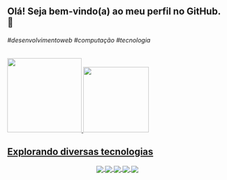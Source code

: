 <h2> Olá! Seja bem-vindo(a) ao meu perfil no GitHub. 👋 </h2>  
<h4></h4>   
           
<h6> #desenvolvimentoweb #computação #tecnologia </h6>
<div>
  <a href="[https://github.com/nicolasBraga01](https://github.com/nicolasBraga01)"> 
  <img height="170em" src="https://github-readme-stats.vercel.app/api?username=nicolasBraga01&show_icons=true&theme=tokyonight&include_all_commits=true&count_private=true"/>
  <img height="150em" src="https://github-readme-stats.vercel.app/api/top-langs/?username=nicolasBraga01&layout=compact&langs_count=16&theme=tokyonight"/>
</div>

## Explorando diversas tecnologias
<div style="display: inline_block" align="center">
    <img align= "center" src="https://img.shields.io/badge/HTML5-E34F26?style=for-the-badge&logo=html5&logoColor=white" alt"HTML5" />
    <img align= "center" src="https://img.shields.io/badge/CSS3-1572B6?style=for-the-badge&logo=css3&logoColor=white" alt"css3" />
    <img align= "center" src="https://img.shields.io/badge/JavaScript-F7DF1E?style=for-the-badge&logo=javascript&logoColor=black" alt"javascript" />
    <img align= "center" src="https://img.shields.io/badge/React-20232A?style=for-the-badge&logo=react&logoColor=61DAFB" alt"React" />
    <img align= "center" src="https://img.shields.io/badge/Bootstrap-563D7C?style=for-the-badge&logo=bootstrap&logoColor=white" alt"Bootstrap" />
</div>

